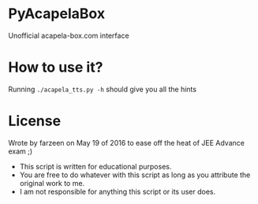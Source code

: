# PyAcapelaBox
Unofficial acapela-box.com interface

# How to use it?
Running `./acapela_tts.py -h` should give you all the hints

# License

 Wrote by farzeen on May 19 of 2016 to ease off
 the heat of JEE Advance exam ;)

  * This script is written for educational purposes.
  * You are free to do whatever with this script
    as long as you attribute the original work to me.
  * I am not responsible for anything this script or its user does.
